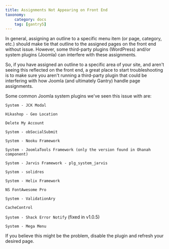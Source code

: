 ```yaml
---
title: Assignments Not Appearing on Front End
taxonomy:
    category: docs
    tag: [gantry5]
---
```


In general, assigning an outline to a specific menu item (or page, category, etc.) should make tie that outline to the assigned pages on the front end without issue. However, some third-party plugins (WordPress) and/or system plugins (Joomla) can interfere with these assignments.

So, if you have assigned an outline to a specific area of your site, and aren't seeing this reflected on the front end, a great place to start troubleshooting is to make sure you aren't running a third-party plugin that could be interfering with how Joomla (and ultimately Gantry) handle page assignments.

Some common Joomla system plugins we've seen this issue with are:

`System - JCK Modal`

`Hikashop - Geo Location`

`Delete My Account`

`System - obSocialSubmit`

`System - Nooku Framework`

`System - JoomlaTools Framework (only the version found in Ohanah component)`

`System - Jarvis Framework - plg_system_jarvis`

`System - solidres`

`System - Helix Framework`

`NS FontAwesome Pro`

`System - ValidationAry`

`CacheControl`

`System - Shack Error Notify` (fixed in v1.0.5)

`System - Mega Menu`

If you believe this might be the problem, disable the plugin and refresh your desired page.
